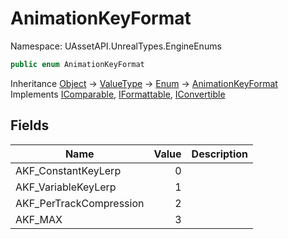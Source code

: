# AnimationKeyFormat

Namespace: UAssetAPI.UnrealTypes.EngineEnums

```csharp
public enum AnimationKeyFormat
```

Inheritance [Object](https://docs.microsoft.com/en-us/dotnet/api/system.object) → [ValueType](https://docs.microsoft.com/en-us/dotnet/api/system.valuetype) → [Enum](https://docs.microsoft.com/en-us/dotnet/api/system.enum) → [AnimationKeyFormat](./uassetapi.unrealtypes.engineenums.animationkeyformat.md)<br>
Implements [IComparable](https://docs.microsoft.com/en-us/dotnet/api/system.icomparable), [IFormattable](https://docs.microsoft.com/en-us/dotnet/api/system.iformattable), [IConvertible](https://docs.microsoft.com/en-us/dotnet/api/system.iconvertible)

## Fields

| Name | Value | Description |
| --- | --: | --- |
| AKF_ConstantKeyLerp | 0 |  |
| AKF_VariableKeyLerp | 1 |  |
| AKF_PerTrackCompression | 2 |  |
| AKF_MAX | 3 |  |
